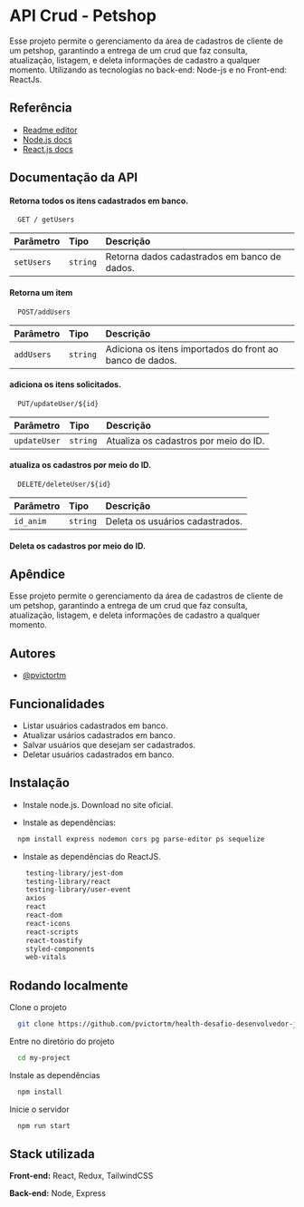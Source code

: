 
# API Crud - Petshop

Esse projeto permite o gerenciamento da área de cadastros de cliente de um petshop, garantindo a entrega de um crud que faz consulta, atualização, listagem, e deleta informações de cadastro a qualquer momento.
Utilizando as tecnologias no back-end: Node-js e no Front-end: ReactJs.
## Referência

 - [Readme editor](https://readme.so/pt/editor)
 - [Node.js docs](https://nodejs.org/en/docs/)
 - [React.js docs](https://reactjs.org/docs/getting-started.html)


## Documentação da API

#### Retorna todos os itens cadastrados em banco.

```http
  GET / getUsers
```

| Parâmetro   | Tipo       | Descrição                           |
| :---------- | :--------- | :---------------------------------- |
| `setUsers` | `string` |   Retorna dados cadastrados em banco de dados.|

#### Retorna um item

```http
  POST/addUsers
```

| Parâmetro   | Tipo       | Descrição                                   |
| :---------- | :--------- | :------------------------------------------ |
| `addUsers`  | `string` |  Adiciona os itens importados do front ao banco de dados. |

#### adiciona os itens solicitados.


```http
  PUT/updateUser/${id}
```

| Parâmetro   | Tipo       | Descrição                                   |
| :---------- | :--------- | :------------------------------------------ |
| `updateUser`| `string` |   Atualiza os cadastros por meio do ID. |

#### atualiza os cadastros por meio do ID.


```http
  DELETE/deleteUser/${id}
```

| Parâmetro   | Tipo       | Descrição                                   |
| :---------- | :--------- | :------------------------------------------ |
| `id_anim`| `string` |     Deleta os usuários cadastrados. |

#### Deleta os cadastros por meio do ID.
## Apêndice

Esse projeto permite o gerenciamento da área de cadastros de cliente de um petshop, garantindo a entrega de um crud que faz consulta, atualização, listagem, e deleta informações de cadastro a qualquer momento.



## Autores

- [@pvictortm](https://github.com/pvictortm)


## Funcionalidades

- Listar usuários cadastrados em banco.
- Atualizar usários cadastrados em banco.
- Salvar usuários que desejam ser cadastrados.
- Deletar usuários cadastrados em banco.


## Instalação

- Instale node.js.
 Download no site oficial.

- Instale as dependências:
```bash
  npm install express nodemon cors pg parse-editor ps sequelize
```

- Instale as dependências do ReactJS.
```bash
    testing-library/jest-dom
    testing-library/react
    testing-library/user-event
    axios
    react
    react-dom
    react-icons
    react-scripts
    react-toastify
    styled-components
    web-vitals
```
    
## Rodando localmente

Clone o projeto

```bash
  git clone https://github.com/pvictortm/health-desafio-desenvolvedor-junior-2
```

Entre no diretório do projeto

```bash
  cd my-project
```

Instale as dependências

```bash
  npm install
```

Inicie o servidor

```bash
  npm run start
```


## Stack utilizada

**Front-end:** React, Redux, TailwindCSS

**Back-end:** Node, Express


